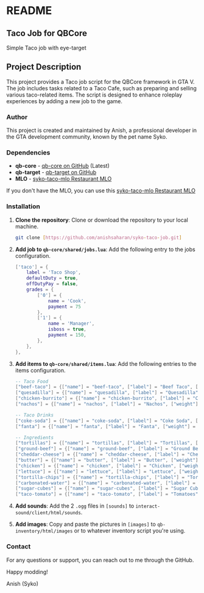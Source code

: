 # README

## Taco Job for QBCore

Simple Taco job with eye-target

## Project Description

This project provides a Taco job script for the QBCore framework in GTA V. The job includes tasks related to a Taco Cafe, such as preparing and selling various taco-related items. The script is designed to enhance roleplay experiences by adding a new job to the game.

### Author

This project is created and maintained by Anish, a professional developer in the GTA development community, known by the pet name Syko.

### Dependencies

- **qb-core** - [qb-core on GitHub](https://github.com/qbcore-framework/qb-core) (Latest)
- **qb-target** - [qb-target on GitHub](https://github.com/BerkieBb/qb-target)
- **MLO** - [syko-taco-mlo Restaurant MLO](https://github.com/anishsaharan/syko-taco-mlo)

If you don't have the MLO, you can use this [syko-taco-mlo Restaurant MLO](https://github.com/anishsaharan/syko-taco-mlo)

### Installation

1. **Clone the repository**: Clone or download the repository to your local machine.
   ```sh
   git clone [https://github.com/anishsaharan/syko-taco-job.git]
   ```

2. **Add job to `qb-core/shared/jobs.lua`**: Add the following entry to the jobs configuration.
   ```lua
   ['taco'] = {
       label = 'Taco Shop',
       defaultDuty = true,
       offDutyPay = false,
       grades = {
           ['0'] = {
               name = 'Cook',
               payment = 75
           },
           ['1'] = {
               name = 'Manager',
               isboss = true,
               payment = 150,
           },
       },
   },
   ```

3. **Add items to `qb-core/shared/items.lua`**: Add the following entries to the items configuration.
   ```lua
   -- Taco Food
   ["beef-taco"] = {["name"] = "beef-taco", ["label"] = "Beef Taco", ["weight"] = 250, ["type"] = "item", ["image"] = "beef-taco.png", ["unique"] = false, ["useable"] = true, ["shouldClose"] = true, ["combinable"] = nil, ["description"] = "Beef Taco!"},
   ["quesadilla"] = {["name"] = "quesadilla", ["label"] = "Quesadilla", ["weight"] = 250, ["type"] = "item", ["image"] = "quesadilla.png", ["unique"] = false, ["useable"] = true, ["shouldClose"] = true, ["combinable"] = nil, ["description"] = "Quesadilla!"},
   ["chicken-burrito"] = {["name"] = "chicken-burrito", ["label"] = "Chicken Burrito", ["weight"] = 250, ["type"] = "item", ["image"] = "chicken-burrito.png", ["unique"] = false, ["useable"] = true, ["shouldClose"] = true, ["combinable"] = nil, ["description"] = "Chicken Burrito!"},
   ["nachos"] = {["name"] = "nachos", ["label"] = "Nachos", ["weight"] = 250, ["type"] = "item", ["image"] = "nachos.png", ["unique"] = false, ["useable"] = true, ["shouldClose"] = true, ["combinable"] = nil, ["description"] = "Nachos!"},
   
   -- Taco Drinks
   ["coke-soda"] = {["name"] = "coke-soda", ["label"] = "Coke Soda", ["weight"] = 180, ["type"] = "item", ["image"] = "coke-soda.png", ["unique"] = false, ["useable"] = true, ["shouldClose"] = true, ["combinable"] = nil, ["description"] = "Coke Soda!"},
   ["fanta"] = {["name"] = "fanta", ["label"] = "Fanta", ["weight"] = 180, ["type"] = "item", ["image"] = "fanta.png", ["unique"] = false, ["useable"] = true, ["shouldClose"] = true, ["combinable"] = nil, ["description"] = "Fanta!"},
   
   -- Ingredients
   ["tortillas"] = {["name"] = "tortillas", ["label"] = "Tortillas", ["weight"] = 150, ["type"] = "item", ["image"] = "tortillas.png", ["unique"] = false, ["useable"] = false, ["shouldClose"] = true, ["combinable"] = nil, ["description"] = "Ingredient"},
   ["ground-beef"] = {["name"] = "ground-beef", ["label"] = "Ground Beef", ["weight"] = 210, ["type"] = "item", ["image"] = "ground-beef.png", ["unique"] = false, ["useable"] = false, ["shouldClose"] = true, ["combinable"] = nil, ["description"] = "Ingredient"},
   ["cheddar-cheese"] = {["name"] = "cheddar-cheese", ["label"] = "Cheddar Cheese", ["weight"] = 125, ["type"] = "item", ["image"] = "cheddar-cheese.png", ["unique"] = false, ["useable"] = false, ["shouldClose"] = true, ["combinable"] = nil, ["description"] = "Ingredient"},
   ["butter"] = {["name"] = "butter", ["label"] = "Butter", ["weight"] = 125, ["type"] = "item", ["image"] = "butter.png", ["unique"] = false, ["useable"] = false, ["shouldClose"] = true, ["combinable"] = nil, ["description"] = "Smooth like butter, like a criminal undercover~"},
   ["chicken"] = {["name"] = "chicken", ["label"] = "Chicken", ["weight"] = 180, ["type"] = "item", ["image"] = "chicken.png", ["unique"] = false, ["useable"] = false, ["shouldClose"] = true, ["combinable"] = nil, ["description"] = "Ingredient"},
   ["lettuce"] = {["name"] = "lettuce", ["label"] = "Lettuce", ["weight"] = 150, ["type"] = "item", ["image"] = "lettuce.png", ["unique"] = false, ["useable"] = false, ["shouldClose"] = true, ["combinable"] = nil, ["description"] = "Ingredient"},
   ["tortilla-chips"] = {["name"] = "tortilla-chips", ["label"] = "Tortilla Chips", ["weight"] = 150, ["type"] = "item", ["image"] = "tortilla-chips.png", ["unique"] = false, ["useable"] = false, ["shouldClose"] = true, ["combinable"] = nil, ["description"] = "Ingredient"},
   ["carbonated-water"] = {["name"] = "carbonated-water", ["label"] = "Carbonated Water", ["weight"] = 125, ["type"] = "item", ["image"] = "carbonated-water.png", ["unique"] = false, ["useable"] = false, ["shouldClose"] = true, ["combinable"] = nil, ["description"] = "Ingredient"},
   ["sugar-cubes"] = {["name"] = "sugar-cubes", ["label"] = "Sugar Cubes", ["weight"] = 100, ["type"] = "item", ["image"] = "sugar-cubes.png", ["unique"] = false, ["useable"] = false, ["shouldClose"] = true, ["combinable"] = nil, ["description"] = "Ingredient"},
   ["taco-tomato"] = {["name"] = "taco-tomato", ["label"] = "Tomatoes", ["weight"] = 100, ["type"] = "item", ["image"] = "taco-tomato.png", ["unique"] = false, ["useable"] = false, ["shouldClose"] = true, ["combinable"] = nil, ["description"] = "Ingredient"},
   ```

4. **Add sounds**: Add the 2 `.ogg` files in `[sounds]` to `interact-sound/client/html/sounds`.

5. **Add images**: Copy and paste the pictures in `[images]` to `qb-inventory/html/images` or to whatever inventory script you're using.


### Contact

For any questions or support, you can reach out to me through the GitHub.

Happy modding!

Anish (Syko)
